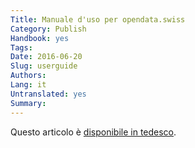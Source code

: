 ```yaml
---
Title: Manuale d'uso per opendata.swiss
Category: Publish
Handbook: yes
Tags:
Date: 2016-06-20
Slug: userguide
Authors:
Lang: it
Untranslated: yes
Summary:
---
```


Questo articolo è [disponibile in tedesco](/de/publish/userguide).
